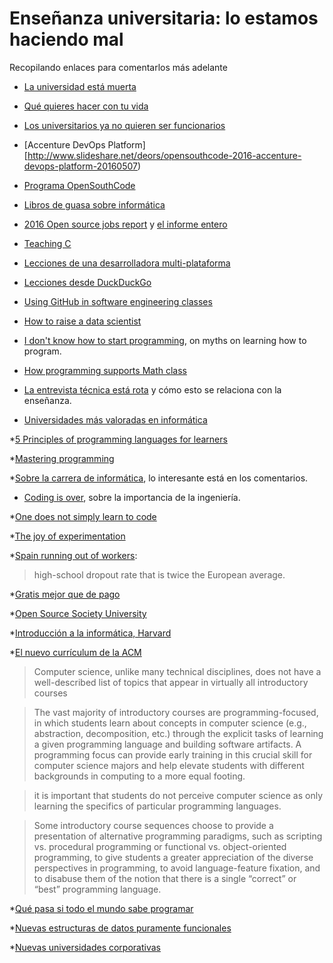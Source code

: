 # Enseñanza universitaria: lo estamos haciendo mal

Recopilando enlaces para comentarlos más adelante

*
  [La universidad está muerta](https://lasindias.com/la-universidad-esta-muerta-y-no-va-a-resucitar?utm_content=buffer89f96&utm_medium=social&utm_source=facebook.com&utm_campaign=buffer)

*
  [Qué quieres hacer con tu vida](http://quequiereshacercontuvida.com/wp-content/uploads/2014/09/Informe-QQ.online.pdf)

*
  [Los universitarios ya no quieren ser funcionarios](http://www.elespanol.com/espana/20160504/122237798_0.html)

*
  [Accenture DevOps Platform][http://www.slideshare.net/deors/opensouthcode-2016-accenture-devops-platform-20160507)

* [Programa OpenSouthCode](http://www.opensouthcode.org/conference/opensouthcode2016/schedule) 

* [Libros de guasa sobre informática](http://imgur.com/gallery/vqUQ5)

*
  [2016 Open source jobs report](https://opensource.com/business/16/5/2016-open-source-jobs-report)
  y
  [el informe entero](http://go.linuxfoundation.org/download-2016-open-source-jobs-report) 


* [Teaching C](http://blog.regehr.org/archives/1393)

* [Lecciones de una desarrolladora multi-plataforma](https://opensource.com/business/16/5/oscon-interview-andreia-gaita?sc_cid=70160000000q68EAAQ)

* [Lecciones desde DuckDuckGo](https://opensource.com/business/16/5/duckduckgo?sc_cid=70160000000q68EAAQ)

*
  [Using GitHub in software engineering classes](https://speakerdeck.com/alexeyza/icse16-student-experiences-using-github-in-software-engineering-courses) 

*
  [How to raise a data scientist](http://www.datasciencecentral.com/profiles/blogs/how-to-raise-a-data-scientist-in-the-xbox-age) 

*
  [I don't know how to start programming](https://medium.com/@vaibhavtulsyan/i-dont-know-how-to-start-programming-614f5eeb31e8#.vugk90y3r),
  on myths on learning how to program. 

*
  [How programming supports Math class](https://www.edsurge.com/news/2016-05-31-how-programming-supports-math-class-not-the-other-way-around) 

*
  [La entrevista técnica está rota](https://medium.com/@CODE2040/real-talk-the-technical-interview-is-broken-b84b8375dccb#.n4x9c1vz8)
  y cómo esto se relaciona con la enseñanza. 

* [Universidades más valoradas en informática](http://www.elmundo.es/sociedad/2016/06/14/575ebec722601d8a678b45e3.html)

*[5 Principles of programming languages for learners](http://cacm.acm.org/blogs/blog-cacm/203554-five-principles-for-programming-languages-for-learners/fulltext#.V2AZWeD72WA.twitter)

*[Mastering programming](https://www.prod.facebook.com/notes/kent-beck/mastering-programming/1184427814923414?utm_content=buffer0c760&utm_medium=social&utm_source=linkedin.com&utm_campaign=buffer)

*[Sobre la carrera de informática](http://www.xataka.com/otros/lo-que-se-espera-un-estudiante-de-1o-de-informatica-y-lo-que-se-va-a-encontrar-en-realidad),
 lo interesante está en los comentarios. 

* [Coding is over](https://medium.com/@loorinm/coding-is-over-6d653abe8da8#.dw6uq7ojv), sobre la importancia de la ingeniería. 

*[One does not simply learn to code](https://medium.freecodecamp.com/one-does-not-simply-learn-to-code-f25bacdc5b62#.qp743vsqp)

*[The joy of experimentation](http://blog.cloud66.com/the-joy-of-experimentation-and-playfulness/?utm_content=buffer29603&utm_medium=social&utm_source=twitter.com&utm_campaign=buffer)

*[Spain running out of workers](http://www.bloomberg.com/news/articles/2016-07-01/spain-is-running-out-of-workers-with-almost-5-million-unemployed):

>high-school dropout rate that is twice the European average.

*[Gratis mejor que de pago](https://medium.freecodecamp.com/why-i-spent-110k-to-decide-not-to-go-to-school-7402e78c89ee#.uby3i6ts2)

*[Open Source Society University](https://github.com/open-source-society/computer-science)

*[Introducción a la informática, Harvard](https://www.edx.org/course/introduction-computer-science-harvardx-cs50x#!) 

*[El nuevo currículum de la ACM](https://www.acm.org/education/CS2013-final-report.pdf) 

> Computer science, unlike many technical disciplines, does not have a well-described list of
> topics that appear in virtually all introductory courses

>The vast majority of introductory courses are programming-focused, in which students learn
> about concepts in computer science (e.g., abstraction, decomposition, etc.) through the explicit
> tasks of learning a given programming language and building software artifacts. A programming
> focus can provide early training in this crucial skill for computer science majors and help elevate
> students with different backgrounds in computing to a more equal footing.

>it is important that students do not
> perceive computer science as only learning the specifics of particular programming languages.

> Some introductory course sequences
> choose to provide a presentation of alternative programming paradigms, such as scripting vs.
> procedural programming or functional vs. object-oriented programming, to give students a
> greater appreciation of the diverse perspectives in programming, to avoid language-feature
> fixation, and to disabuse them of the notion that there is a single “correct” or “best”
> programming language.

*[Qué pasa si todo el mundo sabe programar](https://www.linkedin.com/pulse/what-happens-when-anyone-can-code-were-find-out-douglas-rushkoff?utm_content=buffer59fe7&utm_medium=social&utm_source=twitter.com&utm_campaign=buffer)


*[Nuevas estructuras de datos puramente funcionales](http://cstheory.stackexchange.com/questions/1539/whats-new-in-purely-functional-data-structures-since-okasaki)

*[Nuevas universidades corporativas](http://www.lavanguardia.com/tecnologia/20160703/402899689142/universidad-facebook-no-ensenan-trabajo.html)
